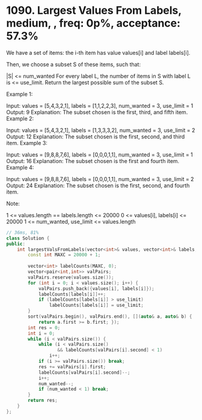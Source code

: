 # 1090. Largest Values From Labels, medium, , freq: 0p%, acceptance: 57.3%

We have a set of items: the i-th item has value values[i] and label labels[i].

Then, we choose a subset S of these items, such that:

|S| <= num_wanted
For every label L, the number of items in S with label L is <= use_limit.
Return the largest possible sum of the subset S.

 

Example 1:

Input: values = [5,4,3,2,1], labels = [1,1,2,2,3], num_wanted = 3, use_limit = 1
Output: 9
Explanation: The subset chosen is the first, third, and fifth item.
Example 2:

Input: values = [5,4,3,2,1], labels = [1,3,3,3,2], num_wanted = 3, use_limit = 2
Output: 12
Explanation: The subset chosen is the first, second, and third item.
Example 3:

Input: values = [9,8,8,7,6], labels = [0,0,0,1,1], num_wanted = 3, use_limit = 1
Output: 16
Explanation: The subset chosen is the first and fourth item.
Example 4:

Input: values = [9,8,8,7,6], labels = [0,0,0,1,1], num_wanted = 3, use_limit = 2
Output: 24
Explanation: The subset chosen is the first, second, and fourth item.
 

Note:

1 <= values.length == labels.length <= 20000
0 <= values[i], labels[i] <= 20000
1 <= num_wanted, use_limit <= values.length

```c++
// 36ms, 81%
class Solution {
public:
    int largestValsFromLabels(vector<int>& values, vector<int>& labels, int num_wanted, int use_limit) {
        const int MAXC = 20000 + 1;
        
        vector<int> labelCounts(MAXC, 0);
        vector<pair<int,int>> valPairs;
        valPairs.reserve(values.size());
        for (int i = 0; i < values.size(); i++) {
            valPairs.push_back({values[i], labels[i]});
            labelCounts[labels[i]]++;
            if (labelCounts[labels[i]] > use_limit)
                labelCounts[labels[i]] = use_limit;
        }
        sort(valPairs.begin(), valPairs.end(), [](auto& a, auto& b) {
            return a.first >= b.first; });
        int res = 0;
        int i = 0;
        while (i < valPairs.size()) {
            while (i < valPairs.size() 
                   && labelCounts[valPairs[i].second] < 1)
                i++;
            if (i >= valPairs.size()) break;
            res += valPairs[i].first;
            labelCounts[valPairs[i].second]--;
            i++;
            num_wanted--;
            if (num_wanted < 1) break;
        }
        return res;
    }
};
```
